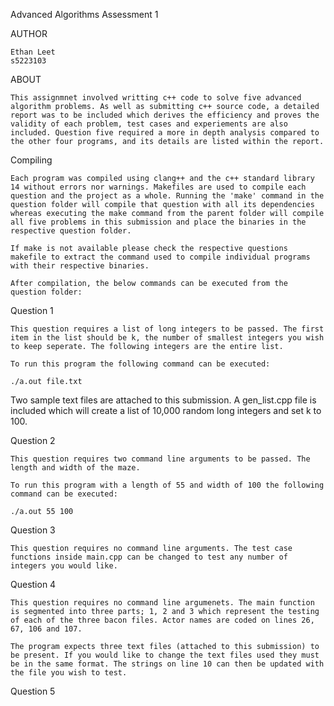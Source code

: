 Advanced Algorithms Assessment 1

AUTHOR

    Ethan Leet
    s5223103


ABOUT

    This assignmnet involved writting c++ code to solve five advanced algorithm problems. As well as submitting c++ source code, a detailed report was to be included which derives the efficiency and proves the validity of each problem, test cases and experiements are also included. Question five required a more in depth analysis compared to the other four programs, and its details are listed within the report.

Compiling

    Each program was compiled using clang++ and the c++ standard library 14 without errors nor warnings. Makefiles are used to compile each question and the project as a whole. Running the 'make' command in the question folder will compile that question with all its dependencies whereas executing the make command from the parent folder will compile all five problems in this submission and place the binaries in the respective question folder.
    
    If make is not available please check the respective questions makefile to extract the command used to compile individual programs with their respective binaries.

    After compilation, the below commands can be executed from the question folder:


Question 1 

    This question requires a list of long integers to be passed. The first item in the list should be k, the number of smallest integers you wish to keep seperate. The following integers are the entire list.

    To run this program the following command can be executed:

    ./a.out file.txt

   Two sample text files are attached to this submission. A gen_list.cpp file is included which will create a list of 10,000 random long integers and set k to 100.


Question 2

    This question requires two command line arguments to be passed. The length and width of the maze.

    To run this program with a length of 55 and width of 100 the following command can be executed:

    ./a.out 55 100


Question 3

    This question requires no command line arguments. The test case functions inside main.cpp can be changed to test any number of integers you would like.


Question 4

    This question requires no command line argumenets. The main function is segmented into three parts; 1, 2 and 3 which represent the testing of each of the three bacon files. Actor names are coded on lines 26, 67, 106 and 107.

    The program expects three text files (attached to this submission) to be present. If you would like to change the text files used they must be in the same format. The strings on line 10 can then be updated with the file you wish to test.


Question 5




